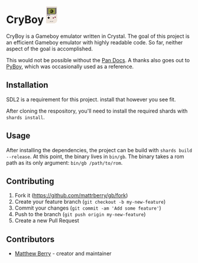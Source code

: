 # CryBoy ![CryBoy Graphic](README/gameboy.png)

CryBoy is a Gameboy emulator written in Crystal. The goal of this project is an efficient Gameboy emulator with highly readable code. So far, neither aspect of the goal is accomplished.

This would not be possible without the [Pan Docs](https://bgb.bircd.org/pandocs.htm). A thanks also goes out to [PyBoy](https://github.com/Baekalfen/PyBoy), which was occasionally used as a reference.

## Installation

SDL2 is a requirement for this project. install that however you see fit.

After cloning the respository, you'll need to install the required shards with `shards install`.

## Usage

After installing the dependencies, the project can be build with `shards build --release`. At this point, the binary lives in `bin/gb`. The binary takes a rom path as its only argument: `bin/gb /path/to/rom`.

## Contributing

1. Fork it (<https://github.com/mattrberry/gb/fork>)
2. Create your feature branch (`git checkout -b my-new-feature`)
3. Commit your changes (`git commit -am 'Add some feature'`)
4. Push to the branch (`git push origin my-new-feature`)
5. Create a new Pull Request

## Contributors

- [Matthew Berry](https://github.com/mattrberry) - creator and maintainer
